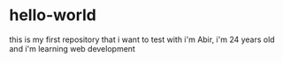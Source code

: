 # hello-world
this is my first repository that i want to test with
i'm Abir, i'm 24 years old and i'm learning web development
